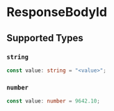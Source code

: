 # ResponseBodyId


## Supported Types

### `string`

```typescript
const value: string = "<value>";
```

### `number`

```typescript
const value: number = 9642.10;
```

